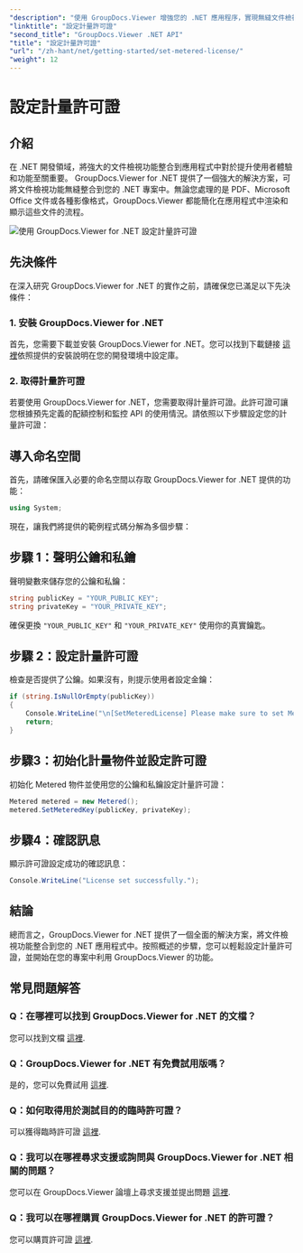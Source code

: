 ```yaml
---
"description": "使用 GroupDocs.Viewer 增強您的 .NET 應用程序，實現無縫文件檢視。輕鬆將文件渲染功能整合到您的專案中。"
"linktitle": "設定計量許可證"
"second_title": "GroupDocs.Viewer .NET API"
"title": "設定計量許可證"
"url": "/zh-hant/net/getting-started/set-metered-license/"
"weight": 12
---
```


# 設定計量許可證

## 介紹
在 .NET 開發領域，將強大的文件檢視功能整合到應用程式中對於提升使用者體驗和功能至關重要。 GroupDocs.Viewer for .NET 提供了一個強大的解決方案，可將文件檢視功能無縫整合到您的 .NET 專案中。無論您處理的是 PDF、Microsoft Office 文件或各種影像格式，GroupDocs.Viewer 都能簡化在應用程式中渲染和顯示這些文件的流程。

![使用 GroupDocs.Viewer for .NET 設定計量許可證](/viewer/getting-started/set-metered-license.png)

## 先決條件
在深入研究 GroupDocs.Viewer for .NET 的實作之前，請確保您已滿足以下先決條件：
### 1. 安裝 GroupDocs.Viewer for .NET
首先，您需要下載並安裝 GroupDocs.Viewer for .NET。您可以找到下載鏈接 [這裡](https://releases.groupdocs.com/viewer/net/)依照提供的安裝說明在您的開發環境中設定庫。
### 2. 取得計量許可證
若要使用 GroupDocs.Viewer for .NET，您需要取得計量許可證。此許可證可讓您根據預先定義的配額控制和監控 API 的使用情況。請依照以下步驟設定您的計量許可證：

## 導入命名空間
首先，請確保匯入必要的命名空間以存取 GroupDocs.Viewer for .NET 提供的功能：
```csharp
using System;
```

現在，讓我們將提供的範例程式碼分解為多個步驟：
## 步驟 1：聲明公鑰和私鑰
聲明變數來儲存您的公鑰和私鑰：
```csharp
string publicKey = "YOUR_PUBLIC_KEY";
string privateKey = "YOUR_PRIVATE_KEY";
```
確保更換 `"YOUR_PUBLIC_KEY"` 和 `"YOUR_PRIVATE_KEY"` 使用你的真實鑰匙。
## 步驟 2：設定計量許可證
檢查是否提供了公鑰。如果沒有，則提示使用者設定金鑰：
```csharp
if (string.IsNullOrEmpty(publicKey))
{
    Console.WriteLine("\n[SetMeteredLicense] Please make sure to set Metered keys. Learn more at https://purchase.groupdocs.com/faqs/licensing/metered。 ");
    return;
}
```
## 步驟3：初始化計量物件並設定許可證
初始化 Metered 物件並使用您的公鑰和私鑰設定計量許可證：
```csharp
Metered metered = new Metered();
metered.SetMeteredKey(publicKey, privateKey);
```
## 步驟4：確認訊息
顯示許可證設定成功的確認訊息：
```csharp
Console.WriteLine("License set successfully.");
```

## 結論
總而言之，GroupDocs.Viewer for .NET 提供了一個全面的解決方案，將文件檢視功能整合到您的 .NET 應用程式中。按照概述的步驟，您可以輕鬆設定計量許可證，並開始在您的專案中利用 GroupDocs.Viewer 的功能。
## 常見問題解答
### Q：在哪裡可以找到 GroupDocs.Viewer for .NET 的文檔？
您可以找到文檔 [這裡](https://tutorials。groupdocs.com/viewer/net/).
### Q：GroupDocs.Viewer for .NET 有免費試用版嗎？
是的，您可以免費試用 [這裡](https://releases。groupdocs.com/).
### Q：如何取得用於測試目的的臨時許可證？
可以獲得臨時許可證 [這裡](https://purchase。groupdocs.com/temporary-license/).
### Q：我可以在哪裡尋求支援或詢問與 GroupDocs.Viewer for .NET 相關的問題？
您可以在 GroupDocs.Viewer 論壇上尋求支援並提出問題 [這裡](https://forum。groupdocs.com/c/viewer/9).
### Q：我可以在哪裡購買 GroupDocs.Viewer for .NET 的許可證？
您可以購買許可證 [這裡](https://purchase。groupdocs.com/buy).